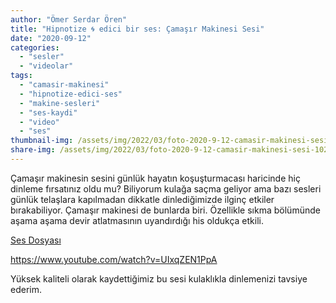 ```yaml
---
author: "Ömer Serdar Ören"
title: "Hipnotize 🌀 edici bir ses: Çamaşır Makinesi Sesi"
date: "2020-09-12"
categories: 
  - "sesler"
  - "videolar"
tags: 
  - "camasir-makinesi"
  - "hipnotize-edici-ses"
  - "makine-sesleri"
  - "ses-kaydi"
  - "video"
  - "ses"
thumbnail-img: /assets/img/2022/03/foto-2020-9-12-camasir-makinesi-sesi-1024x576-1.jpeg
share-img: /assets/img/2022/03/foto-2020-9-12-camasir-makinesi-sesi-1024x576-1.jpeg
---
```


Çamaşır makinesin sesini günlük hayatın koşuşturmacası haricinde hiç dinleme fırsatınız oldu mu? Biliyorum kulağa saçma geliyor ama bazı sesleri günlük telaşlara kapılmadan dikkatle dinlediğimizde ilginç etkiler bırakabiliyor. Çamaşır makinesi de bunlarda biri. Özellikle sıkma bölümünde aşama aşama devir atlatmasının uyandırdığı his oldukça etkili.

[Ses Dosyası](/assets/sounds/2020/09/camasir-makinesi-sesi.mp3)

<https://www.youtube.com/watch?v=UIxqZEN1PpA>

Yüksek kaliteli olarak kaydettiğimiz bu sesi kulaklıkla dinlemenizi tavsiye ederim.
